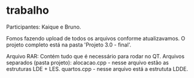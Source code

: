 # trabalho

Participantes: Kaique e Bruno.

Fomos fazendo upload de todos os arquivos conforme atualizavamos. O projeto completo está na pasta 'Projeto 3.0 - final'.

Arquivo RAR: Contém tudo que é necessário para rodar no QT.
Arquivos separados (pasta projeto): alocacao.cpp - nesse arquivo estão as estruturas LDE + LES. quartos.cpp - nesse arquivo está a estrututa LDDE.
